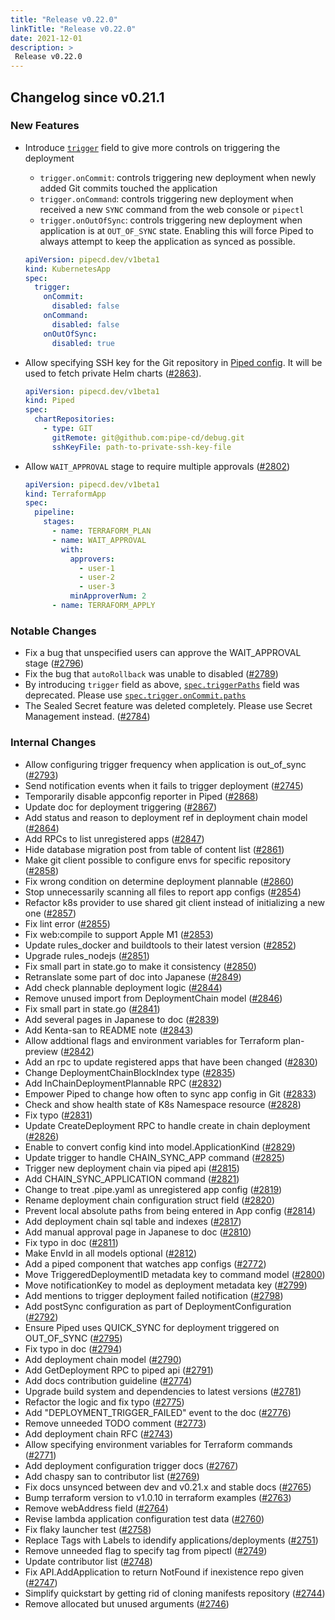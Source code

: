 ```yaml
---
title: "Release v0.22.0"
linkTitle: "Release v0.22.0"
date: 2021-12-01
description: >
 Release v0.22.0
---
```


## Changelog since v0.21.1

### New Features

* Introduce [`trigger`](https://pipecd.dev/docs/user-guide/configuration-reference/#deploymenttrigger) field to give more controls on triggering the deployment

    * `trigger.onCommit`: controls triggering new deployment when newly added Git commits touched the application
    * `trigger.onCommand`: controls triggering new deployment when received a new `SYNC` command from the web console or `pipectl`
    * `trigger.onOutOfSync`: controls triggering new deployment when application is at `OUT_OF_SYNC` state. Enabling this will force Piped to always attempt to keep the application as synced as possible.

    ``` yaml
    apiVersion: pipecd.dev/v1beta1
    kind: KubernetesApp
    spec:
      trigger:
        onCommit:
          disabled: false
        onCommand:
          disabled: false
        onOutOfSync:
          disabled: true
    ```

* Allow specifying SSH key for the Git repository in [Piped config](https://pipecd.dev/docs/operator-manual/piped/configuration-reference/#chartrepository). It will be used to fetch private Helm charts ([#2863](https://github.com/pipe-cd/pipecd/pull/2863)).

    ``` yaml
    apiVersion: pipecd.dev/v1beta1
    kind: Piped
    spec:
      chartRepositories:
        - type: GIT
          gitRemote: git@github.com:pipe-cd/debug.git
          sshKeyFile: path-to-private-ssh-key-file
    ```

* Allow `WAIT_APPROVAL` stage to require multiple approvals ([#2802](https://github.com/pipe-cd/pipecd/pull/2802))

    ``` yaml
    apiVersion: pipecd.dev/v1beta1
    kind: TerraformApp
    spec:
      pipeline:
        stages:
          - name: TERRAFORM_PLAN
          - name: WAIT_APPROVAL
            with:
              approvers:
                - user-1
                - user-2
                - user-3
              minApproverNum: 2
          - name: TERRAFORM_APPLY
    ```

### Notable Changes

* Fix a bug that unspecified users can approve the WAIT_APPROVAL stage ([#2796](https://github.com/pipe-cd/pipecd/pull/2796))
* Fix the bug that `autoRollback` was unable to disabled ([#2789](https://github.com/pipe-cd/pipecd/pull/2789))
* By introducing `trigger` field as above, [`spec.triggerPaths`](https://pipecd.dev/docs/user-guide/configuration-reference/#kubernetes-application) field was deprecated. Please use [`spec.trigger.onCommit.paths`](https://pipecd.dev/docs/user-guide/)
* The Sealed Secret feature was deleted completely. Please use Secret Management instead. ([#2784](https://github.com/pipe-cd/pipecd/pull/2784))

### Internal Changes

* Allow configuring trigger frequency when application is out_of_sync ([#2793](https://github.com/pipe-cd/pipecd/pull/2793))
* Send notification events when it fails to trigger deployment ([#2745](https://github.com/pipe-cd/pipecd/pull/2745))
* Temporarily disable appconfig reporter in Piped ([#2868](https://github.com/pipe-cd/pipecd/pull/2868))
* Update doc for deployment triggering ([#2867](https://github.com/pipe-cd/pipecd/pull/2867))
* Add status and reason to deployment ref in deployment chain model ([#2864](https://github.com/pipe-cd/pipecd/pull/2864))
* Add RPCs to list unregistered apps ([#2847](https://github.com/pipe-cd/pipecd/pull/2847))
* Hide database migration post from table of content list ([#2861](https://github.com/pipe-cd/pipecd/pull/2861))
* Make git client possible to configure envs for specific repository ([#2858](https://github.com/pipe-cd/pipecd/pull/2858))
* Fix wrong condition on determine deployment plannable ([#2860](https://github.com/pipe-cd/pipecd/pull/2860))
* Stop unnecessarily scanning all files to report app configs ([#2854](https://github.com/pipe-cd/pipecd/pull/2854))
* Refactor k8s provider to use shared git client instead of initializing a new one ([#2857](https://github.com/pipe-cd/pipecd/pull/2857))
* Fix lint error ([#2855](https://github.com/pipe-cd/pipecd/pull/2855))
* Fix web:compile to support Apple M1 ([#2853](https://github.com/pipe-cd/pipecd/pull/2853))
* Update rules_docker and buildtools to their latest version ([#2852](https://github.com/pipe-cd/pipecd/pull/2852))
* Upgrade rules_nodejs ([#2851](https://github.com/pipe-cd/pipecd/pull/2851))
* Fix small part in state.go to make it consistency ([#2850](https://github.com/pipe-cd/pipecd/pull/2850))
* Retranslate some part of doc into Japanese ([#2849](https://github.com/pipe-cd/pipecd/pull/2849))
* Add check plannable deployment logic ([#2844](https://github.com/pipe-cd/pipecd/pull/2844))
* Remove unused import from DeploymentChain model ([#2846](https://github.com/pipe-cd/pipecd/pull/2846))
* Fix small part in state.go ([#2841](https://github.com/pipe-cd/pipecd/pull/2841))
* Add several pages in Japanese to doc ([#2839](https://github.com/pipe-cd/pipecd/pull/2839))
* Add Kenta-san to README note ([#2843](https://github.com/pipe-cd/pipecd/pull/2843))
* Allow addtional flags and environment variables for Terraform plan-preview ([#2842](https://github.com/pipe-cd/pipecd/pull/2842))
* Add an rpc to update registered apps that have been changed ([#2830](https://github.com/pipe-cd/pipecd/pull/2830))
* Change DeploymentChainBlockIndex type ([#2835](https://github.com/pipe-cd/pipecd/pull/2835))
* Add InChainDeploymentPlannable RPC ([#2832](https://github.com/pipe-cd/pipecd/pull/2832))
* Empower Piped to change how often to sync app config in Git ([#2833](https://github.com/pipe-cd/pipecd/pull/2833))
* Check and show health state of K8s Namespace resource ([#2828](https://github.com/pipe-cd/pipecd/pull/2828))
* Fix typo ([#2831](https://github.com/pipe-cd/pipecd/pull/2831))
* Update CreateDeployment RPC to handle create in chain deployment ([#2826](https://github.com/pipe-cd/pipecd/pull/2826))
* Enable to convert config kind into model.ApplicationKind ([#2829](https://github.com/pipe-cd/pipecd/pull/2829))
* Update trigger to handle CHAIN_SYNC_APP command ([#2825](https://github.com/pipe-cd/pipecd/pull/2825))
* Trigger new deployment chain via piped api ([#2815](https://github.com/pipe-cd/pipecd/pull/2815))
* Add CHAIN_SYNC_APPLICATION command ([#2821](https://github.com/pipe-cd/pipecd/pull/2821))
* Change to treat .pipe.yaml as unregistered app config ([#2819](https://github.com/pipe-cd/pipecd/pull/2819))
* Rename deployment chain configuration struct field ([#2820](https://github.com/pipe-cd/pipecd/pull/2820))
* Prevent local absolute paths from being entered in App config ([#2814](https://github.com/pipe-cd/pipecd/pull/2814))
* Add deployment chain sql table and indexes ([#2817](https://github.com/pipe-cd/pipecd/pull/2817))
* Add manual approval page in Japanese to doc ([#2810](https://github.com/pipe-cd/pipecd/pull/2810))
* Fix typo in doc ([#2811](https://github.com/pipe-cd/pipecd/pull/2811))
* Make EnvId in all models optional ([#2812](https://github.com/pipe-cd/pipecd/pull/2812))
* Add a piped component that watches app configs ([#2772](https://github.com/pipe-cd/pipecd/pull/2772))
* Move TriggeredDeploymentID metadata key to command model ([#2800](https://github.com/pipe-cd/pipecd/pull/2800))
* Move notificationKey to model as deployment metadata key ([#2799](https://github.com/pipe-cd/pipecd/pull/2799))
* Add mentions to trigger deployment failed notification ([#2798](https://github.com/pipe-cd/pipecd/pull/2798))
* Add postSync configuration as part of DeploymentConfiguration ([#2792](https://github.com/pipe-cd/pipecd/pull/2792))
* Ensure Piped uses QUICK_SYNC for deployment triggered on OUT_OF_SYNC ([#2795](https://github.com/pipe-cd/pipecd/pull/2795))
* Fix typo in doc ([#2794](https://github.com/pipe-cd/pipecd/pull/2794))
* Add deployment chain model ([#2790](https://github.com/pipe-cd/pipecd/pull/2790))
* Add GetDeployment RPC to piped api ([#2791](https://github.com/pipe-cd/pipecd/pull/2791))
* Add docs contribution guideline ([#2774](https://github.com/pipe-cd/pipecd/pull/2774))
* Upgrade build system and dependencies to latest versions ([#2781](https://github.com/pipe-cd/pipecd/pull/2781))
* Refactor the logic and fix typo ([#2775](https://github.com/pipe-cd/pipecd/pull/2775))
* Add "DEPLOYMENT_TRIGGER_FAILED" event to the doc ([#2776](https://github.com/pipe-cd/pipecd/pull/2776))
* Remove unneeded TODO comment ([#2773](https://github.com/pipe-cd/pipecd/pull/2773))
* Add deployment chain RFC ([#2743](https://github.com/pipe-cd/pipecd/pull/2743))
* Allow specifying environment variables for Terraform commands ([#2771](https://github.com/pipe-cd/pipecd/pull/2771))
* Add deployment configuration trigger docs ([#2767](https://github.com/pipe-cd/pipecd/pull/2767))
* Add chaspy san to contributor list ([#2769](https://github.com/pipe-cd/pipecd/pull/2769))
* Fix docs unsynced between dev and v0.21.x and stable docs ([#2765](https://github.com/pipe-cd/pipecd/pull/2765))
* Bump terraform version to v1.0.10 in terraform examples ([#2763](https://github.com/pipe-cd/pipecd/pull/2763))
* Remove webAddress field ([#2764](https://github.com/pipe-cd/pipecd/pull/2764))
* Revise lambda application configuration test data ([#2760](https://github.com/pipe-cd/pipecd/pull/2760))
* Fix flaky launcher test ([#2758](https://github.com/pipe-cd/pipecd/pull/2758))
* Replace Tags with Labels to idendify applications/deployments ([#2751](https://github.com/pipe-cd/pipecd/pull/2751))
* Remove unneeded flag to specify tag from pipectl ([#2749](https://github.com/pipe-cd/pipecd/pull/2749))
* Update contributor list ([#2748](https://github.com/pipe-cd/pipecd/pull/2748))
* Fix API.AddApplication to return NotFound if inexistence repo given ([#2747](https://github.com/pipe-cd/pipecd/pull/2747))
* Simplify quickstart by getting rid of cloning manifests repository ([#2744](https://github.com/pipe-cd/pipecd/pull/2744))
* Remove allocated but unused arguments ([#2746](https://github.com/pipe-cd/pipecd/pull/2746))
